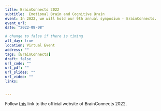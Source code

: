 ```yaml
---
title: BrainConnects 2022
subtitle:  Emotional Brain and Cognitive Brain 
event: In 2022, we will hold our 9th annual symposium - BrainConnects. We seek to establish global collaborations in ageing research that leverage our complementary and trans-disciplinary expertise to create novel and high impact innovations that improve the quality of life of our ageing population.
event_url: 
date: "2022-08-08"

# change to false if there is timing
all_day: true
location: Virtual Event
address: ""
tags: [BrainConnects]
draft: false
url_code: ""
url_pdf: ""
url_slides: ""
url_video: ""
links:


---
```




Follow [this](https://sites.google.com/view/brainconnects2022/) link to the official website of BrainConnects 2022. 
	